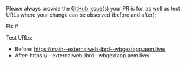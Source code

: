 Please always provide the [GitHub issue(s)](../issues) your PR is for, as well as test URLs where your change can be observed (before and after):

Fix #<gh-issue-id>

Test URLs:
- Before: https://main--externalweb-ibrd--wbgextapp.aem.live/
- After: https://<branch>--externalweb-ibrd--wbgextapp.aem.live/
